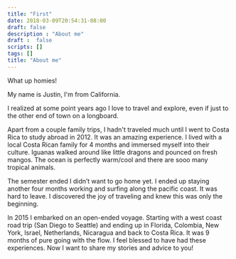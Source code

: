 ```yaml
---
title: "First"
date: 2018-03-09T20:54:31-08:00
draft: false
description : "About me"
draft :  false
scripts: []
tags: []
title: "About me"
---
```


What up homies!

My name is Justin, I'm from California.

I realized at some point years ago I love to travel and explore, even if just to the other end of town on a longboard.

Apart from a couple family trips, I hadn't traveled much until I went to Costa Rica to study abroad in 2012. It was an amazing experience. I lived with a local Costa Rican family for 4 months and immersed myself into their culture. Iguanas walked around like little dragons and pounced on fresh mangos. The ocean is perfectly warm/cool and there are sooo many tropical animals. 

The semester ended I didn’t want to go home yet. I ended up staying another four months working and surfing along the pacific coast. It was hard to leave. I discovered the joy of traveling and knew this was only the beginning.

In 2015 I embarked on an open-ended voyage. Starting with a west coast road trip (San Diego to Seattle) and ending up in Florida, Colombia, New York, Israel, Netherlands, Nicaragua and back to Costa Rica. It was 9 months of pure going with the flow. I feel blessed to have had these experiences. Now I want to share my stories and advice to you!


